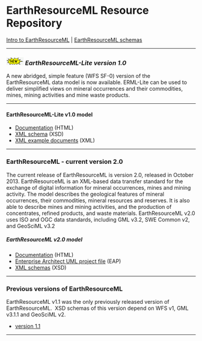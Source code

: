 # EarthResourceML Resource Repository

[Intro to EarthResourceML](http://www.cgi-iugs.org/tech_collaboration/earthResourceML.html) | [EarthResourceML schemas](http://schemas.earthresourceml.org/)

---

###  ![new](../theme/img/new.gif) *EarthResourceML-Lite version 1.0*
A new abridged, simple feature (WFS SF-0) version of the EarthResourceML data model is now available.  ERML-Lite can be used to deliver simplified views on mineral occurrences and their commodities, mines, mining activities and mine waste products.

---

#### EarthResourceML-Lite v1.0 model
* [Documentation](http://www.earthresourceml.org/earthresourceml-lite/1.0/doc/html/index.htm) (HTML)
* [XML schema](http://schemas.earthresourceml.org/earthresourceml-lite/1.0/) (XSD)
* [XML example documents](http://www.earthresourceml.org/earthresourceml-lite/1.0/examples) (XML)


---

### EarthResourceML - current version 2.0
The current release of EarthResourceML is version 2.0, released in October 2013.
EarthResourceML is an XML-based data transfer standard for the exchange of digital information for mineral occurrences, mines and mining activity. The model describes the geological features of mineral occurrences, their commodities, mineral resources and reserves. It is also able to describe mines and mining activities, and the production of concentrates, refined products, and waste materials.
EarthResourceML v2.0 uses ISO and OGC data standards, including GML v3.2, SWE Common v2, and GeoSciML v3.2

##### EarthResourceML v2.0 model
* [Documentation](http://www.earthresourceml.org/earthresourceml/2.0/doc/ERML_HTML_Documentation/) (HTML) 
* [Enterprise Architect UML project file](http://www.earthresourceml.org/earthresourceml/2.0/eap/) (EAP)
* [XML schemas](http://schemas.earthresourceml.org/2.0/) (XSD)

---

### Previous versions of EarthResourceML
EarthResourceML v1.1 was the only previously released version of EarthResourceML.&nbsp; XSD  schemas of this version depend on WFS v1, GML v3.1.1 and GeoSciML v2.
* [version 1.1](http://www.earthresourceml.org/earthresourceml/1.1/)

---